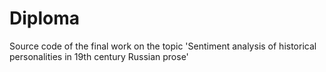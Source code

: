 # Diploma
Source code of the final work on the topic 'Sentiment analysis of historical personalities in 19th century Russian prose'

